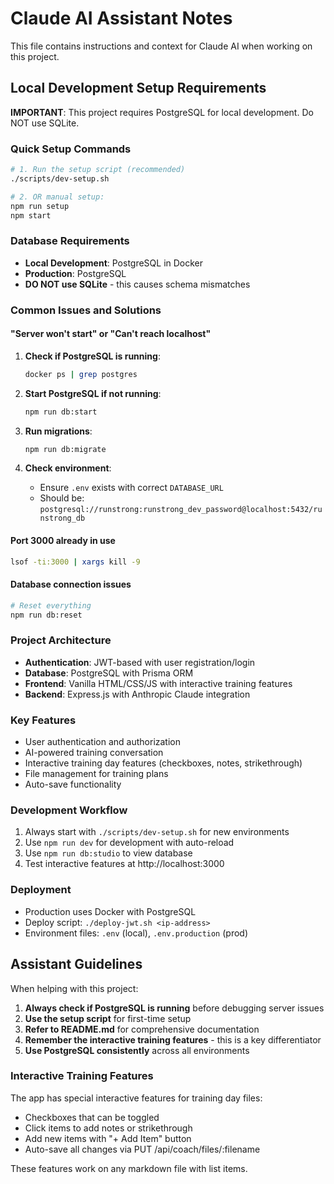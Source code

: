 # Claude AI Assistant Notes

This file contains instructions and context for Claude AI when working on this project.

## Local Development Setup Requirements

**IMPORTANT**: This project requires PostgreSQL for local development. Do NOT use SQLite.

### Quick Setup Commands
```bash
# 1. Run the setup script (recommended)
./scripts/dev-setup.sh

# 2. OR manual setup:
npm run setup
npm start
```

### Database Requirements
- **Local Development**: PostgreSQL in Docker
- **Production**: PostgreSQL 
- **DO NOT use SQLite** - this causes schema mismatches

### Common Issues and Solutions

#### "Server won't start" or "Can't reach localhost"
1. **Check if PostgreSQL is running**:
   ```bash
   docker ps | grep postgres
   ```

2. **Start PostgreSQL if not running**:
   ```bash
   npm run db:start
   ```

3. **Run migrations**:
   ```bash
   npm run db:migrate
   ```

4. **Check environment**:
   - Ensure `.env` exists with correct `DATABASE_URL`
   - Should be: `postgresql://runstrong:runstrong_dev_password@localhost:5432/runstrong_db`

#### Port 3000 already in use
```bash
lsof -ti:3000 | xargs kill -9
```

#### Database connection issues
```bash
# Reset everything
npm run db:reset
```

### Project Architecture

- **Authentication**: JWT-based with user registration/login
- **Database**: PostgreSQL with Prisma ORM
- **Frontend**: Vanilla HTML/CSS/JS with interactive training features
- **Backend**: Express.js with Anthropic Claude integration

### Key Features
- User authentication and authorization
- AI-powered training conversation
- Interactive training day features (checkboxes, notes, strikethrough)
- File management for training plans
- Auto-save functionality

### Development Workflow
1. Always start with `./scripts/dev-setup.sh` for new environments
2. Use `npm run dev` for development with auto-reload
3. Use `npm run db:studio` to view database
4. Test interactive features at http://localhost:3000

### Deployment
- Production uses Docker with PostgreSQL
- Deploy script: `./deploy-jwt.sh <ip-address>`
- Environment files: `.env` (local), `.env.production` (prod)

## Assistant Guidelines

When helping with this project:

1. **Always check if PostgreSQL is running** before debugging server issues
2. **Use the setup script** for first-time setup
3. **Refer to README.md** for comprehensive documentation
4. **Remember the interactive training features** - this is a key differentiator
5. **Use PostgreSQL consistently** across all environments

### Interactive Training Features
The app has special interactive features for training day files:
- Checkboxes that can be toggled
- Click items to add notes or strikethrough
- Add new items with "+ Add Item" button
- Auto-save all changes via PUT /api/coach/files/:filename

These features work on any markdown file with list items.